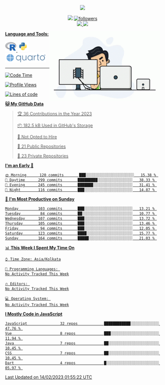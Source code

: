 <div align='center'>
<img src='https://readme-typing-svg.herokuapp.com?font=ubuntu&color=4d3900&center=true&lines=HKUST+Mphil+in+SOSC;Focus+on+China;Code+for+PoliSci'/>
</div>

<p align='center'>
    <img src='https://vbr.wocr.tk/badge?page_id=xinzhuohkust&style=for-the-badge&logo=Github&color=16a085'>
    <a href='https://github.com/xinzhuohkust?tab=followers'>
        <img alt='followers' title='Follow Me on GitHub' src='https://custom-icon-badges.herokuapp.com/github/followers/xinzhuohkust?color=236ad3&labelColor=1155ba&style=for-the-badge&logo=person-add&label=Follow&logoColor=white'/>
        <br>
    </a>
    <a href='https://www.linkedin.com/in/xinzhuo-huang-5161011ba/' target='_blank'>
        <img src='https://img.shields.io/badge/linkedin%20-%230077B5.svg?&style=for-the-badge&logo=linkedin&logoColor=white'/>
    </a>
    <a href='mailto:carlh.stoner@gmail.com' target='_blank'>
        <img src='https://img.shields.io/badge/Gmail-D14836?style=for-the-badge&logo=gmail&logoColor=white'/>
</p>
<img align='right' src="https://github.com/xinzhuohkust/xinzhuohkust/blob/main/programmer.gif" width="360">

**Language and Tools:**  

<code><img height="36" src="https://raw.githubusercontent.com/github/explore/80688e429a7d4ef2fca1e82350fe8e3517d3494d/topics/r/r.png"></code>
<code><img height="36" src="https://raw.githubusercontent.com/github/explore/80688e429a7d4ef2fca1e82350fe8e3517d3494d/topics/python/python.png"></code>
<code><img height="32" src="https://github.com/quarto-dev/quarto-r/blob/main/man/figures/quarto.png"></code>

---
<!--START_SECTION:waka-->
![Code Time](http://img.shields.io/badge/Code%20Time-2%2C177%20hrs%2025%20mins-blue)

![Profile Views](http://img.shields.io/badge/Profile%20Views-1068-blue)

![Lines of code](https://img.shields.io/badge/From%20Hello%20World%20I%27ve%20Written-1%20Million%20lines%20of%20code-blue)

**🐱 My GitHub Data** 

> 🏆 36 Contributions in the Year 2023
 > 
> 📦 182.5 kB Used in GitHub's Storage 
 > 
> 🚫 Not Opted to Hire
 > 
> 📜 21 Public Repositories 
 > 
> 🔑 23 Private Repositories  
 > 
**I'm an Early 🐤** 

```text
🌞 Morning      120 commits       ███░░░░░░░░░░░░░░░░░░░░░░   15.38 % 
🌆 Daytime      299 commits       █████████░░░░░░░░░░░░░░░░   38.33 % 
🌃 Evening      245 commits       ███████░░░░░░░░░░░░░░░░░░   31.41 % 
🌙 Night        116 commits       ███░░░░░░░░░░░░░░░░░░░░░░   14.87 % 

```
📅 **I'm Most Productive on Sunday** 

```text
Monday         103 commits       ███░░░░░░░░░░░░░░░░░░░░░░   13.21 % 
Tuesday         84 commits       ██░░░░░░░░░░░░░░░░░░░░░░░   10.77 % 
Wednesday      107 commits       ███░░░░░░░░░░░░░░░░░░░░░░   13.72 % 
Thursday       105 commits       ███░░░░░░░░░░░░░░░░░░░░░░   13.46 % 
Friday          94 commits       ███░░░░░░░░░░░░░░░░░░░░░░   12.05 % 
Saturday       123 commits       ████░░░░░░░░░░░░░░░░░░░░░   15.77 % 
Sunday         164 commits       █████░░░░░░░░░░░░░░░░░░░░   21.03 % 

```


📊 **This Week I Spent My Time On** 

```text
⌚︎ Time Zone: Asia/Kolkata

💬 Programming Languages: 
No Activity Tracked This Week

🔥 Editors: 
No Activity Tracked This Week

💻 Operating System: 
No Activity Tracked This Week

```

**I Mostly Code in JavaScript** 

```text
JavaScript               32 repos            ████████████░░░░░░░░░░░░░   47.76 % 
Vue                      8 repos             ███░░░░░░░░░░░░░░░░░░░░░░   11.94 % 
Java                     7 repos             ██░░░░░░░░░░░░░░░░░░░░░░░   10.45 % 
CSS                      7 repos             ██░░░░░░░░░░░░░░░░░░░░░░░   10.45 % 
Dart                     4 repos             █░░░░░░░░░░░░░░░░░░░░░░░░   05.97 % 

```



 Last Updated on 14/02/2023 01:55:22 UTC
<!--END_SECTION:waka-->
    
    
    
    
    
    
    
    
